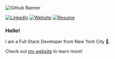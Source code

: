 ![Github Banner](https://github.com/markymelnik/markymelnik/assets/106692238/4ff7429e-311d-4245-a27e-0c544618354c)

[![LinkedIn](https://img.shields.io/badge/LinkedIn-blue?style=for-the-badge&logo=linkedin)](https://linkedin.com/in/markmelnik)
[![Website](https://img.shields.io/badge/Website-2c8a4e?style=for-the-badge&logo=react&logoColor=white)](https://markmelnik.com)
[![Resume](https://img.shields.io/badge/Resume-0055ff?style=for-the-badge&logo=adobeacrobatreader)](https://markmelnik.com/mark-melnik-resume.pdf)

### Hello!

I am a Full Stack Developer from New York City 🗽.

Check out [my website](https://markmelnik.com) to learn more!

<!--
**markymelnik/markymelnik** is a ✨ _special_ ✨ repository because its `README.md` (this file) appears on your GitHub profile.

Here are some ideas to get you started:

- 🔭 I’m currently working on ...
- 🌱 I’m currently learning ...
- 👯 I’m looking to collaborate on ...
- 🤔 I’m looking for help with ...
- 💬 Ask me about ...
- 📫 How to reach me: ...
- 😄 Pronouns: ...
- ⚡ Fun fact: ...
-->
